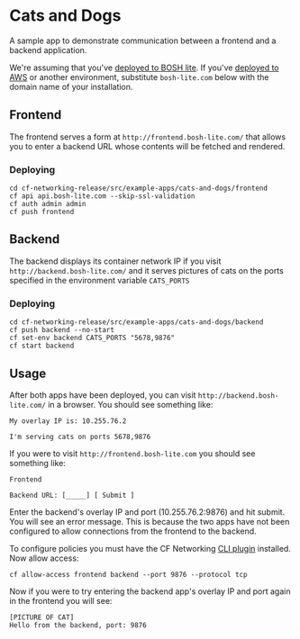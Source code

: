 # Cats and Dogs

A sample app to demonstrate communication between a frontend and a backend application.

We're assuming that you've [deployed to BOSH lite](../../../docs/bosh-lite.md).  If you've [deployed to AWS](../../../docs/aws.md) or
another environment, substitute `bosh-lite.com` below with the domain name of your installation.

## Frontend
The frontend serves a form at `http://frontend.bosh-lite.com/` that allows you to enter a backend URL whose contents will be fetched and rendered.

### Deploying
```
cd cf-networking-release/src/example-apps/cats-and-dogs/frontend
cf api api.bosh-lite.com --skip-ssl-validation
cf auth admin admin
cf push frontend
```

## Backend
The backend displays its container network IP if you visit `http://backend.bosh-lite.com/` and it serves pictures of cats on the ports specified in the environment variable `CATS_PORTS`

### Deploying
```
cd cf-networking-release/src/example-apps/cats-and-dogs/backend
cf push backend --no-start
cf set-env backend CATS_PORTS "5678,9876"
cf start backend
```

## Usage

After both apps have been deployed, you can visit `http://backend.bosh-lite.com/` in a browser. You should see something like:

```
My overlay IP is: 10.255.76.2

I'm serving cats on ports 5678,9876
```

If you were to visit `http://frontend.bosh-lite.com` you should see something like:

```
Frontend

Backend URL: [_____] [ Submit ]
```

Enter the backend's overlay IP and port (10.255.76.2:9876) and hit submit. You will see an error message. This is because the two apps have not been configured to allow connections from the frontend to the backend.

To configure policies you must have the CF Networking [CLI plugin](https://github.com/cloudfoundry-incubator/cf-networking-release/blob/develop/docs/CLI.md) installed. Now allow access:

```
cf allow-access frontend backend --port 9876 --protocol tcp
```

Now if you were to try entering the backend app's overlay IP and port again in the frontend you will see:

```
[PICTURE OF CAT]
Hello from the backend, port: 9876
```
